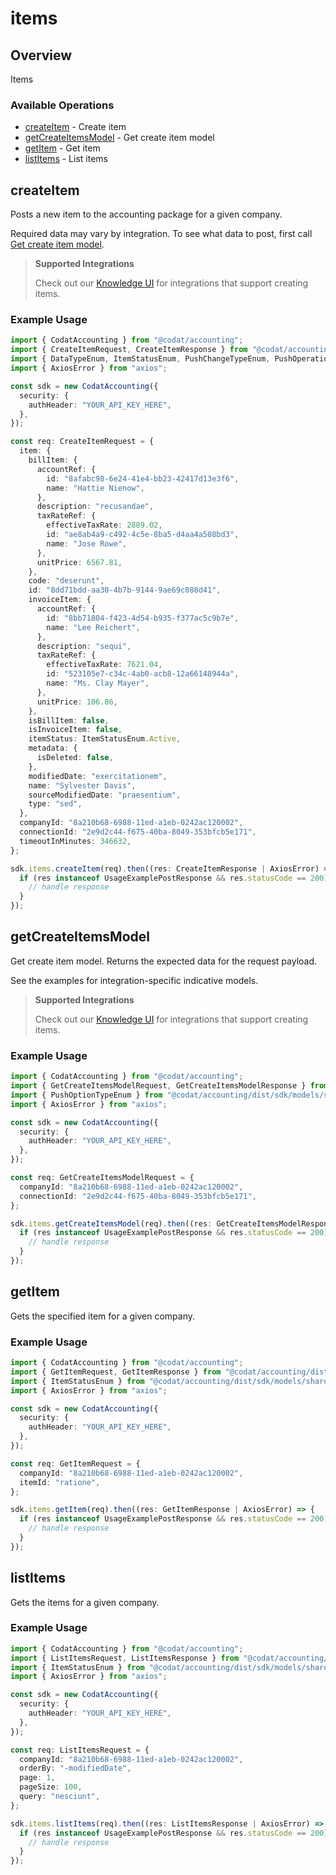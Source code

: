 # items

## Overview

Items

### Available Operations

* [createItem](#createitem) - Create item
* [getCreateItemsModel](#getcreateitemsmodel) - Get create item model
* [getItem](#getitem) - Get item
* [listItems](#listitems) - List items

## createItem

Posts a new item to the accounting package for a given company.

Required data may vary by integration. To see what data to post, first call [Get create item model](https://docs.codat.io/accounting-api#/operations/get-create-items-model).

> **Supported Integrations**
> 
> Check out our [Knowledge UI](https://knowledge.codat.io/supported-features/accounting?view=tab-by-data-type&dataType=items) for integrations that support creating items.

### Example Usage

```typescript
import { CodatAccounting } from "@codat/accounting";
import { CreateItemRequest, CreateItemResponse } from "@codat/accounting/dist/sdk/models/operations";
import { DataTypeEnum, ItemStatusEnum, PushChangeTypeEnum, PushOperationStatusEnum } from "@codat/accounting/dist/sdk/models/shared";
import { AxiosError } from "axios";

const sdk = new CodatAccounting({
  security: {
    authHeader: "YOUR_API_KEY_HERE",
  },
});

const req: CreateItemRequest = {
  item: {
    billItem: {
      accountRef: {
        id: "8afabc98-6e24-41e4-bb23-42417d13e3f6",
        name: "Hattie Nienow",
      },
      description: "recusandae",
      taxRateRef: {
        effectiveTaxRate: 2889.02,
        id: "ae8ab4a9-c492-4c5e-8ba5-d4aa4a508bd3",
        name: "Jose Rowe",
      },
      unitPrice: 6567.81,
    },
    code: "deserunt",
    id: "8dd71bdd-aa30-4b7b-9144-9ae69c088d41",
    invoiceItem: {
      accountRef: {
        id: "8bb71804-f423-4d54-b935-f377ac5c9b7e",
        name: "Lee Reichert",
      },
      description: "sequi",
      taxRateRef: {
        effectiveTaxRate: 7621.04,
        id: "523105e7-c34c-4ab0-acb8-12a66148944a",
        name: "Ms. Clay Mayer",
      },
      unitPrice: 106.86,
    },
    isBillItem: false,
    isInvoiceItem: false,
    itemStatus: ItemStatusEnum.Active,
    metadata: {
      isDeleted: false,
    },
    modifiedDate: "exercitationem",
    name: "Sylvester Davis",
    sourceModifiedDate: "praesentium",
    type: "sed",
  },
  companyId: "8a210b68-6988-11ed-a1eb-0242ac120002",
  connectionId: "2e9d2c44-f675-40ba-8049-353bfcb5e171",
  timeoutInMinutes: 346632,
};

sdk.items.createItem(req).then((res: CreateItemResponse | AxiosError) => {
  if (res instanceof UsageExamplePostResponse && res.statusCode == 200) {
    // handle response
  }
});
```

## getCreateItemsModel

Get create item model. Returns the expected data for the request payload.

See the examples for integration-specific indicative models.

> **Supported Integrations**
> 
> Check out our [Knowledge UI](https://knowledge.codat.io/supported-features/accounting?view=tab-by-data-type&dataType=items) for integrations that support creating items.

### Example Usage

```typescript
import { CodatAccounting } from "@codat/accounting";
import { GetCreateItemsModelRequest, GetCreateItemsModelResponse } from "@codat/accounting/dist/sdk/models/operations";
import { PushOptionTypeEnum } from "@codat/accounting/dist/sdk/models/shared";
import { AxiosError } from "axios";

const sdk = new CodatAccounting({
  security: {
    authHeader: "YOUR_API_KEY_HERE",
  },
});

const req: GetCreateItemsModelRequest = {
  companyId: "8a210b68-6988-11ed-a1eb-0242ac120002",
  connectionId: "2e9d2c44-f675-40ba-8049-353bfcb5e171",
};

sdk.items.getCreateItemsModel(req).then((res: GetCreateItemsModelResponse | AxiosError) => {
  if (res instanceof UsageExamplePostResponse && res.statusCode == 200) {
    // handle response
  }
});
```

## getItem

Gets the specified item for a given company.

### Example Usage

```typescript
import { CodatAccounting } from "@codat/accounting";
import { GetItemRequest, GetItemResponse } from "@codat/accounting/dist/sdk/models/operations";
import { ItemStatusEnum } from "@codat/accounting/dist/sdk/models/shared";
import { AxiosError } from "axios";

const sdk = new CodatAccounting({
  security: {
    authHeader: "YOUR_API_KEY_HERE",
  },
});

const req: GetItemRequest = {
  companyId: "8a210b68-6988-11ed-a1eb-0242ac120002",
  itemId: "ratione",
};

sdk.items.getItem(req).then((res: GetItemResponse | AxiosError) => {
  if (res instanceof UsageExamplePostResponse && res.statusCode == 200) {
    // handle response
  }
});
```

## listItems

Gets the items for a given company.

### Example Usage

```typescript
import { CodatAccounting } from "@codat/accounting";
import { ListItemsRequest, ListItemsResponse } from "@codat/accounting/dist/sdk/models/operations";
import { ItemStatusEnum } from "@codat/accounting/dist/sdk/models/shared";
import { AxiosError } from "axios";

const sdk = new CodatAccounting({
  security: {
    authHeader: "YOUR_API_KEY_HERE",
  },
});

const req: ListItemsRequest = {
  companyId: "8a210b68-6988-11ed-a1eb-0242ac120002",
  orderBy: "-modifiedDate",
  page: 1,
  pageSize: 100,
  query: "nesciunt",
};

sdk.items.listItems(req).then((res: ListItemsResponse | AxiosError) => {
  if (res instanceof UsageExamplePostResponse && res.statusCode == 200) {
    // handle response
  }
});
```
